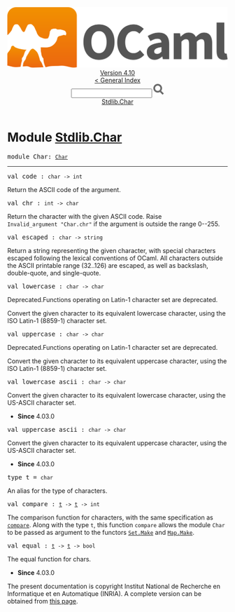 <!-- ((! set title API !)) ((! set documentation !)) ((! set api !)) ((! set nobreadcrumb !)) -->
<div class="api"><header><nav class="toc brand"><a class="brand" href="https://ocaml.org/"><img src="colour-logo-gray.svg" class="svg" alt="OCaml"></a></nav><nav class="toc"><div class="toc_version"><a href="/docs" id="version-select">Version 4.10</a></div><a href="index.html">&lt; General Index</a><div class="api_search"><input type="text" name="apisearch" id="api_search" oninput="mySearch(false);" onkeypress="this.oninput();" onclick="this.oninput();" onpaste="this.oninput();">
<img src="search_icon.svg" alt="Search" class="svg" onclick="mySearch(false)"></div>
<div id="search_results"></div><div class="toc_title"><a href="#top">Stdlib.Char</a></div><ul></ul></nav></header>

<h1>Module <a href="type_Stdlib.Char.html">Stdlib.Char</a></h1>

<pre><span id="MODULEChar"><span class="keyword">module</span> Char</span>: <code class="type"><a href="Char.html">Char</a></code></pre><hr width="100%">

<pre><span id="VALcode"><span class="keyword">val</span> code</span> : <code class="type">char -&gt; int</code></pre><div class="info ">
<div class="info-desc">
<p>Return the ASCII code of the argument.</p>
</div>
</div>

<pre><span id="VALchr"><span class="keyword">val</span> chr</span> : <code class="type">int -&gt; char</code></pre><div class="info ">
<div class="info-desc">
<p>Return the character with the given ASCII code.
   Raise <code class="code"><span class="constructor">Invalid_argument</span>&nbsp;<span class="string">"Char.chr"</span></code> if the argument is
   outside the range 0--255.</p>
</div>
</div>

<pre><span id="VALescaped"><span class="keyword">val</span> escaped</span> : <code class="type">char -&gt; string</code></pre><div class="info ">
<div class="info-desc">
<p>Return a string representing the given character,
    with special characters escaped following the lexical conventions
    of OCaml.
    All characters outside the ASCII printable range (32..126) are
    escaped, as well as backslash, double-quote, and single-quote.</p>
</div>
</div>

<pre><span id="VALlowercase"><span class="keyword">val</span> lowercase</span> : <code class="type">char -&gt; char</code></pre><div class="info ">
<div class="info-deprecated">
<span class="warning">Deprecated.</span>Functions operating on Latin-1 character set are deprecated.</div>
<div class="info-desc">
<p>Convert the given character to its equivalent lowercase character,
   using the ISO Latin-1 (8859-1) character set.</p>
</div>
</div>

<pre><span id="VALuppercase"><span class="keyword">val</span> uppercase</span> : <code class="type">char -&gt; char</code></pre><div class="info ">
<div class="info-deprecated">
<span class="warning">Deprecated.</span>Functions operating on Latin-1 character set are deprecated.</div>
<div class="info-desc">
<p>Convert the given character to its equivalent uppercase character,
   using the ISO Latin-1 (8859-1) character set.</p>
</div>
</div>

<pre><span id="VALlowercase_ascii"><span class="keyword">val</span> lowercase_ascii</span> : <code class="type">char -&gt; char</code></pre><div class="info ">
<div class="info-desc">
<p>Convert the given character to its equivalent lowercase character,
   using the US-ASCII character set.</p>
</div>
<ul class="info-attributes">
<li><b>Since</b> 4.03.0</li>
</ul>
</div>

<pre><span id="VALuppercase_ascii"><span class="keyword">val</span> uppercase_ascii</span> : <code class="type">char -&gt; char</code></pre><div class="info ">
<div class="info-desc">
<p>Convert the given character to its equivalent uppercase character,
   using the US-ASCII character set.</p>
</div>
<ul class="info-attributes">
<li><b>Since</b> 4.03.0</li>
</ul>
</div>

<pre><span id="TYPEt"><span class="keyword">type</span> <code class="type"></code>t</span> = <code class="type">char</code> </pre>
<div class="info ">
<div class="info-desc">
<p>An alias for the type of characters.</p>
</div>
</div>


<pre><span id="VALcompare"><span class="keyword">val</span> compare</span> : <code class="type"><a href="Char.html#TYPEt">t</a> -&gt; <a href="Char.html#TYPEt">t</a> -&gt; int</code></pre><div class="info ">
<div class="info-desc">
<p>The comparison function for characters, with the same specification as
    <a href="Stdlib.html#VALcompare"><code class="code">compare</code></a>.  Along with the type <code class="code">t</code>, this function <code class="code">compare</code>
    allows the module <code class="code"><span class="constructor">Char</span></code> to be passed as argument to the functors
    <a href="Set.Make.html"><code class="code"><span class="constructor">Set</span>.<span class="constructor">Make</span></code></a> and <a href="Map.Make.html"><code class="code"><span class="constructor">Map</span>.<span class="constructor">Make</span></code></a>.</p>
</div>
</div>

<pre><span id="VALequal"><span class="keyword">val</span> equal</span> : <code class="type"><a href="Char.html#TYPEt">t</a> -&gt; <a href="Char.html#TYPEt">t</a> -&gt; bool</code></pre><div class="info ">
<div class="info-desc">
<p>The equal function for chars.</p>
</div>
<ul class="info-attributes">
<li><b>Since</b> 4.03.0</li>
</ul>
</div>

<div class="copyright">The present documentation is copyright Institut National de Recherche en Informatique et en Automatique (INRIA). A complete version can be obtained from <a href="http://caml.inria.fr/pub/docs/manual-ocaml/">this page</a>.</div></div>